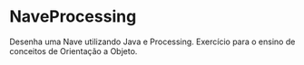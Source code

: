 # NaveProcessing
Desenha uma Nave utilizando Java e Processing. Exercício para o ensino de conceitos de Orientação a Objeto.
